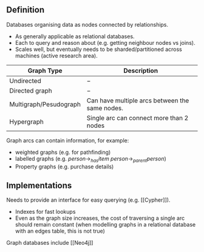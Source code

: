## Definition
Databases organising data as nodes connected by relationships.
- As generally applicable as relational databases.
- Each to query and reason about (e.g. getting neighbour nodes vs joins).
- Scales well, but eventually needs to be sharded/partitioned across machines (active research area).

| Graph Type | Description |
|-|-|
| Undirected | $-$ |
| Directed graph | $-$ |
| Multigraph/Pesudograph | Can have multiple arcs between the same nodes. |
| Hypergraph | Single arc can connect more than 2 nodes |
Graph arcs can contain information, for example:
- weighted graphs (e.g. for pathfinding)
- labelled graphs (e.g. $person \to_{has} item$ $person \to_{parent} person$)
- Property graphs (e.g. purchase details)
## Implementations
Needs to provide an interface for easy querying (e.g. [[Cypher]]).
- Indexes for fast lookups
- Even as the graph size increases, the cost of traversing a single arc should remain constant (when modelling graphs in a relational database with an edges table, this is not true)

Graph databases include [[Neo4j]]